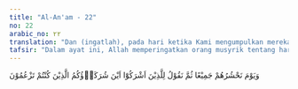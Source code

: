 ```yaml
---
title: "Al-An'am - 22"
no: 22
arabic_no: ٢٢
translation: "Dan (ingatlah), pada hari ketika Kami mengumpulkan mereka semua kemudian Kami berfirman kepada orang-orang yang menyekutukan Allah, “Di manakah sembahan-sembahanmu yang dahulu kamu sangka (sekutu-sekutu Kami)?”"
tafsir: "Dalam ayat ini, Allah memperingatkan orang musyrik tentang hari kebangkitan, ketika seluruh umat manusia dikumpulkan. Pada hari itu manusia hanya terbagi menjadi dua golongan: mereka yang rugi dan mereka yang beruntung. Kemudian Allah berkata kepada orang-orang musyrik, \"Di manakah sembahan-sembahanmu yang dahulu kamu katakan sekutu Allah?\" Allah bertanya demikian karena pada saat di dunia, mereka meminta pertolongan dan memanjatkan doa kepada sembahan selain Allah, yang mereka jadikan sebagai pelindung atau pengantar untuk mendekatkan diri kepada Allah atau untuk memberi syafaat kepada mereka pada hari Kiamat. Mengapa sembahan-sembahan itu menghilang dan tidak tampak bersama mereka pada hari itu? Seperti difirmankan Allah:\n\nKami tidak melihat pemberi syafa'at (pertolongan) besertamu yang kamu anggap bahwa mereka itu sekutu-sekutu (bagi Allah). Sungguh, telah terputuslah (semua pertalian) antara kamu dan telah lenyap dari kamu apa yang dahulu kamu sangka (sebagai sekutu Allah). (al-An'am/6: 94)"
---
```


وَيَوْمَ نَحْشُرُهُمْ جَمِيْعًا ثُمَّ نَقُوْلُ لِلَّذِيْنَ اَشْرَكُوْٓا اَيْنَ شُرَكَاۤؤُكُمُ الَّذِيْنَ كُنْتُمْ تَزْعُمُوْنَ 
